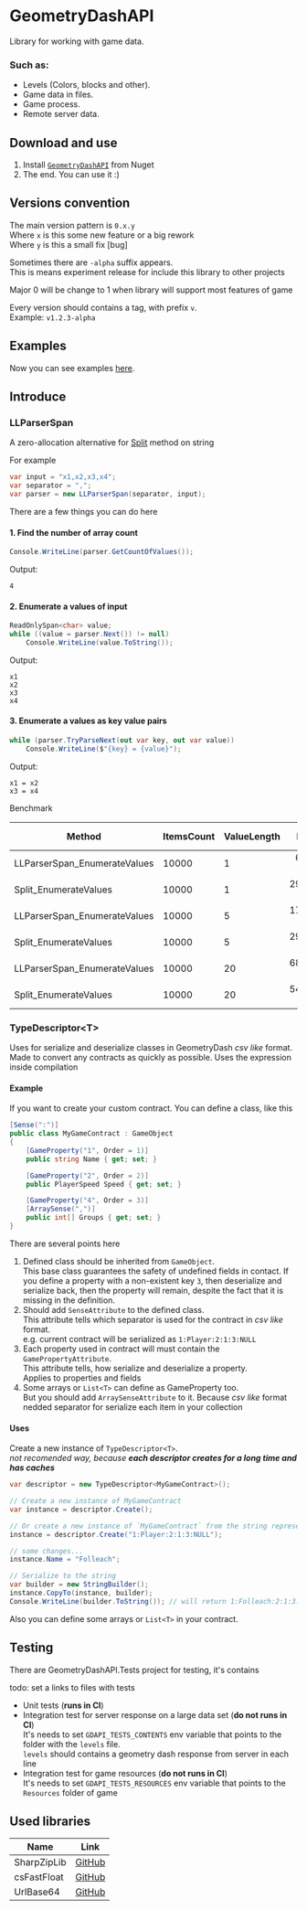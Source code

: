 # GeometryDashAPI
Library for working with game data.


### Such as:
- Levels (Colors, blocks and other).
- Game data in files.
- Game process.
- Remote server data.

## Download and use 
1. Install [`GeometryDashAPI`](https://www.nuget.org/packages/GeometryDashAPI/) from Nuget
2. The end. You can use it :)

## Versions convention

The main version pattern is `0.x.y`  
Where `x` is this some new feature or a big rework  
Where `y` is this a small fix [bug]  

Sometimes there are `-alpha` suffix appears.  
This is means experiment release for include this library to other projects

Major 0 will be change to 1 when library will support most features of game

Every version should contains a tag, with prefix `v`.  
Example: `v1.2.3-alpha`

## Examples
Now you can see examples [here](https://github.com/Folleach/GeometryDashAPI/tree/master/Examples).


## Introduce

### LLParserSpan
A zero-allocation alternative for [Split](https://learn.microsoft.com/ru-ru/dotnet/api/system.string.split?view=net-8.0) method on string

For example
```cs
var input = "x1,x2,x3,x4";
var separator = ",";
var parser = new LLParserSpan(separator, input);
```

There are a few things you can do here
#### 1. Find the number of array count
```csharp
Console.WriteLine(parser.GetCountOfValues());
```
Output:
```
4
```

#### 2. Enumerate a values of input
```csharp
ReadOnlySpan<char> value;
while ((value = parser.Next()) != null)
    Console.WriteLine(value.ToString());
```
Output:
```
x1
x2
x3
x4
```

#### 3. Enumerate a values as key value pairs
```csharp
while (parser.TryParseNext(out var key, out var value))
    Console.WriteLine($"{key} = {value}");
```
Output:
```
x1 = x2
x3 = x4
```

Benchmark

|                       Method | ItemsCount | ValueLength |      Mean |     Error |    StdDev | Code Size |   Gen0 |   Gen1 | Allocated |
|----------------------------- |----------- |------------ |----------:|----------:|----------:|----------:|-------:|-------:|----------:|
| LLParserSpan_EnumerateValues |      10000 |           1 |  63.53 us |  1.240 us |  1.967 us |     341 B |      - |      - |         - |
|        Split_EnumerateValues |      10000 |           1 | 293.70 us |  5.780 us |  8.289 us |     880 B | 3.4180 | 0.9766 |  320025 B |
| LLParserSpan_EnumerateValues |      10000 |           5 | 176.33 us |  2.805 us |  2.624 us |     341 B |      - |      - |         - |
|        Split_EnumerateValues |      10000 |           5 | 296.32 us |  5.674 us | 10.516 us |     880 B | 4.3945 | 1.9531 |  400025 B |
| LLParserSpan_EnumerateValues |      10000 |          20 | 688.86 us | 10.436 us |  9.252 us |     341 B |      - |      - |       1 B |
|        Split_EnumerateValues |      10000 |          20 | 542.46 us | 10.635 us | 18.904 us |     880 B | 7.8125 | 2.9297 |  720025 B |

### TypeDescriptor\<T\>
Uses for serialize and deserialize classes in GeometryDash _csv like_ format.  
Made to convert any contracts as quickly as possible. Uses the expression inside compilation

#### Example
If you want to create your custom contract. You can define a class, like this
```cs
[Sense(":")]
public class MyGameContract : GameObject
{
    [GameProperty("1", Order = 1)]
    public string Name { get; set; }

    [GameProperty("2", Order = 2)]
    public PlayerSpeed Speed { get; set; }

    [GameProperty("4", Order = 3)]
    [ArraySense(",")]
    public int[] Groups { get; set; }
}
```
There are several points here  
1. Defined class should be inherited from `GameObject`.  
   This base class guarantees the safety of undefined fields in contact.
   If you define a property with a non-existent key `3`, then deserialize and serialize back, then the property will remain, despite the fact that it is missing in the definition.
2. Should add `SenseAttribute` to the defined class.  
   This attribute tells which separator is used for the contract in _csv like_ format.  
   e.g. current contract will be serialized as `1:Player:2:1:3:NULL`
3. Each property used in contract will must contain the `GamePropertyAttribute`.  
   This attribute tells, how serialize and deserialize a property.  
   Applies to properties and fields
4. Some arrays or `List<T>` can define as GameProperty too.  
   But you should add `ArraySenseAttribute` to it. Because _csv like_ format nedded separator for serialize each item in your collection

#### Uses  
Create a new instance of `TypeDescriptor<T>`.  
_not recomended way, because **each descriptor creates for a long time and has caches**_
```cs
var descriptor = new TypeDescriptor<MyGameContract>();

// Create a new instance of MyGameContract
var instance = descriptor.Create();

// Or create a new instance of `MyGameContract` from the string representation (deserialize)
instance = descriptor.Create("1:Player:2:1:3:NULL");

// some changes...
instance.Name = "Folleach";

// Serialize to the string
var builder = new StringBuilder();
instance.CopyTo(instance, builder);
Console.WriteLine(builder.ToString()); // will return 1:Folleach:2:1:3:NULL
```

Also you can define some arrays or `List<T>` in your contract.

## Testing
There are GeometryDashAPI.Tests project for testing, it's contains

todo: set a links to files with tests

- Unit tests (**runs in CI**)
- Integration test for server response on a large data set (**do not runs in CI**)  
  It's needs to set `GDAPI_TESTS_CONTENTS` env variable that points to the folder with the `levels` file.  
  `levels` should contains a geometry dash response from server in each line
- Integration test for game resources (**do not runs in CI**)  
  It's needs to set `GDAPI_TESTS_RESOURCES` env variable that points to the `Resources` folder of game


## Used libraries
| Name        | Link                                                 |
|-------------|------------------------------------------------------|
| SharpZipLib | [GitHub](https://github.com/icsharpcode/SharpZipLib) |
| csFastFloat | [GitHub](https://github.com/CarlVerret/csFastFloat)  |
| UrlBase64   | [GitHub](https://github.com/neosmart/UrlBase64)      |


